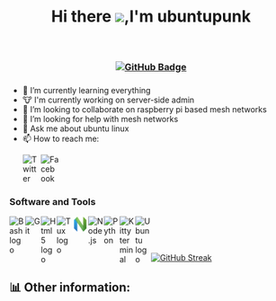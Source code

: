 
<h1 align="center">Hi there <img src="https://raw.githubusercontent.com/MartinHeinz/MartinHeinz/master/wave.gif" width="30px">,I'm ubuntupunk</h1>
<h3 align="center">
  <br />
  <br />
  <div>
    <a href="https://github.com/ubuntupunk?tab=followers"><img src="https://img.shields.io/github/followers/ubuntupunk?label=Followers&style=social" alt="GitHub Badge"></a>
  </div>

### 


- 🌱 I’m currently learning everything
- :cow: I'm currently working on server-side admin
- 👯 I’m looking to collaborate on raspberry pi based mesh networks
- 🤔 I’m looking for help with mesh networks
- 💬 Ask me about ubuntu linux
- 📫 How to reach me: <p align="left">
  <a href="https://twitter.com/ubuntupunk" target="_blank">
    <img align="left" alt="Twitter" width="32px" src="https://img.icons8.com/fluent/48/000000/twitter.png" />
  </a>
  <a href="https://www.facebook.com/profile.php?id=davidrobertlewis" target="_blank">
    <img align="left" alt="Facebook" width="32px" src="https://img.icons8.com/fluent/48/000000/facebook-new.png" />
  </a>
<br />
<br />
<br />

### Software and Tools
<p align="left">
  <a href="https://www.gnu.org/software/bash/" target="_blank">
  <img align="left" alt="Bash logo"  width="28px" src="https://img.icons8.com/plasticine/100/000000/bash.png"/>
  </a>
  <a href="https://git-scm.com/" target="_blank">
    <img align="left" alt="Git" width="28px" src="https://img.icons8.com/color/48/000000/git.png" />
  </a>
  <a href="https://www.w3schools.com/html/"  target="_blank">
    <img align="left" alt="Html5 logo"  width="28px" src="https://img.icons8.com/color/48/000000/html-5--v1.png"/>
  </a>
  <a href="https://www.linuxfoundation.org"  target="_blank">
  <img align="left" alt="Tux logo" width="28px" src="https://img.icons8.com/color/48/000000/linux--v2.png"/>
  </a>
  <a href="https://neovim.io/" target="_blank">
    <img align="left" alt="Neovim" width="28px" src="https://raw.githubusercontent.com/github/explore/main/topics/neovim/neovim.png" />
  </a>
<a href="https://nodejs.org/en/" target="_blank">
    <img align="left" alt="Node.js" width="28px" src="https://img.icons8.com/color/48/000000/nodejs.png" />
  </a>
  <a href="https://www.python.org/" target="_blank">
    <img align="left" alt="Python" width="28px" src="https://img.icons8.com/color/48/000000/python.png" />
  </a>
  <a href="https://sw.kovidgoyal.net/kitty/" target="_blank">
    <img align="left" alt="Kitty terminal" width="28px" src="https://img.icons8.com/color/48/000000/kitty.png" />
  </a>
  <a href="https://ubuntu.com/"  target="_blank">
  <img align="left" alt="Ubuntu logo" width="28px" src="https://img.icons8.com/color/48/000000/ubuntu--v1.png"/>
  </p>

<br />
<br />
<br />

[![GitHub Streak](http://github-readme-streak-stats.herokuapp.com?user=ubuntupunk&theme=tokyonight)](https://git.io/streak-stats)

## 📊 Other information:
